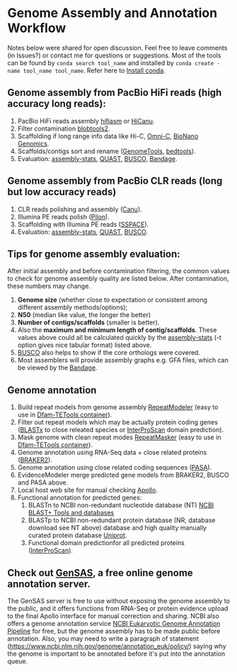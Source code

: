 # Genome Assembly and Annotation Workflow
Notes below were shared for open discussion. Feel free to leave comments (in Issues?) or contact me for questions or suggestions.
Most of the tools can be found by `conda search tool_name` and installed by `conda create -name tool_name tool_name`. Refer here to [Install conda](https://conda.io/projects/conda/en/latest/user-guide/install/index.html). 

## Genome assembly from PacBio HiFi reads (high accuracy long reads): 
1. PacBio HiFi reads assembly [hifiasm](https://github.com/chhylp123/hifiasm) or [HiCanu](https://github.com/marbl/canu).
2. Filter contamination [blobtools2](https://github.com/blobtoolkit/blobtools2). 
3. Scaffolding if long range info data like Hi-C, [Omni-C](https://dovetailgenomics.com/omni-c/), [BioNano Genomics](https://bionanogenomics.com/technology/genome-assembly/).
4. Scaffolds/contigs sort and rename ([GenomeTools](http://genometools.org/), [bedtools](https://bedtools.readthedocs.io/en/latest/)).
5. Evaluation: [assembly-stats](https://github.com/sanger-pathogens/assembly-stats), [QUAST](https://github.com/ablab/quast), [BUSCO](https://busco.ezlab.org/), [Bandage](https://rrwick.github.io/Bandage/).

## Genome assembly from PacBio CLR reads (long but low accuracy reads)
1. CLR reads polishing and assembly ([Canu](https://github.com/marbl/canu)).
2. Illumina PE reads polish ([Pilon](https://github.com/broadinstitute/pilon/wiki)).
3. Scaffolding with Illumina PE reads ([SSPACE](https://github.com/nsoranzo/sspace_basic)).
4. Evaluation: [assembly-stats](https://github.com/sanger-pathogens/assembly-stats), [QUAST](https://github.com/ablab/quast), [BUSCO](https://busco.ezlab.org/).

## Tips for genome assembly evaluation:
After initial assembly and before contamination filtering, the common values to check for genome assembly quality are listed below. After contamination, these numbers may change. 
1. **Genome size** (whether close to expectation or consistent among different assembly methods/options); 
2. **N50** (median like value, the longer the better)
3. **Number of contigs/scaffolds** (smaller is better). 
4. Also the **maximum and minimum length of contig/scaffolds**. These values above could all be calculated quickly by the [assembly-stats](https://github.com/sanger-pathogens/assembly-stats) (-t option gives nice tabular format) listed above. 
5. [BUSCO](https://busco.ezlab.org/) also helps to show if the core orthologs were covered.   
6. Most assemblers will provide assembly graphs e.g. GFA files, which can be viewed by the [Bandage](https://rrwick.github.io/Bandage/).


## Genome annotation
1. Build repeat models from genome assembly [RepeatModeler](http://www.repeatmasker.org/RepeatModeler/) (easy to use in [Dfam-TETools container](https://github.com/Dfam-consortium/TETools)).
2. Filter out repeat models which may be actually protein coding genes ([BLASTx](https://blast.ncbi.nlm.nih.gov/Blast.cgi?PAGE_TYPE=BlastDocs&DOC_TYPE=Download) to close releated species or [InterProScan](https://interproscan-docs.readthedocs.io/en/latest/) domain prediction).
3. Mask genome with clean repeat modes [RepeatMasker](https://www.repeatmasker.org/RepeatMasker/) (easy to use in [Dfam-TETools container](https://github.com/Dfam-consortium/TETools)).
4. Genome annotation using RNA-Seq data + close related proteins ([BRAKER2](https://github.com/Gaius-Augustus/BRAKER)).
5. Genome annotation using close related coding sequences ([PASA](https://github.com/PASApipeline/PASApipeline/wiki)).
6. EvidenceModeler merge predicted gene models from BRAKER2, BUSCO and PASA above.
7. Local host web site for manual checking [Apollo](https://genomearchitect.readthedocs.io/en/latest/).
8. Functional annotation for predicted genes: 
    1. BLASTn to NCBI non-redundant nucleotide database (NT) [NCBI BLAST+ Tools and databases](https://blast.ncbi.nlm.nih.gov/Blast.cgi?PAGE_TYPE=BlastDocs&DOC_TYPE=Download)
    2. BLASTp to NCBI non-redundant protein database (NR, database download see NT above) database and high quality manually curated protein database [Uniprot](https://www.uniprot.org/).
    3. Functional domain predictionfor all predicted proteins ([InterProScan](https://interproscan-docs.readthedocs.io/en/latest/)). 

## **Check out [GenSAS](https://www.gensas.org/), a free online genome annotation server.**
The GenSAS server is free to use without exposing the genome assembly to the public, and it offers functions from RNA-Seq or protein evidence upload to the final Apollo interface for manual correction and sharing. NCBI also offers a genome annotation service [NCBI Eukaryotic Genome Annotation Pipeline](https://www.ncbi.nlm.nih.gov/genome/annotation_euk/process/) for free, but the genome assembly has to be made public before annotation. Also, you may need to write a paragraph of statement (https://www.ncbi.nlm.nih.gov/genome/annotation_euk/policy/) saying why the genome is important to be annotated before it's put into the annotation queue.
